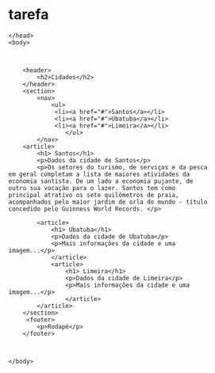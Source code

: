 # tarefa<!DOCTYPE html>
<html lang="en">
    <head>
        <title> CSS Template</title>
        <meta charset="utf-8">
        <meta name="viewport" content="widht=device-width, initial-scale=1">
    
    </head>
    <body>



        <header>
            <h2>Cidades</h2>
        </header>
        <section>
            <nav>
                <ul>
                 <li><a href="#">Santos</a></li>
                 <li><a href="#">Ubatuba</a></li> 
                 <li><a href="#">Limeira</a></li>    
                    </ul>
            </nav>
        <article>
            <h1> Santos</h1>
            <p>Dados da cidade de Santos</p>
            <p>Os setores do turismo, de serviços e da pesca em geral completam a lista de maiores atividades da economia santista. De um lado a economia pujante, de outro sua vocação para o lazer. Santos tem como principal atrativo os sete quilômetros de praia, acompanhados pelo maior jardim de orla do mundo - título concedido pelo Guinness World Records. </p>
        
            <article>
                <h1> Ubatuba</h1>
                <p>Dados da cidade de Ubatuba</p>
                <p>Mais informações da cidade e uma imagem...</p>
                </article>
                <article>
                    <h1> Limeira</h1>
                    <p>Dados da cidade de Limeira</p>
                    <p>Mais informações da cidade e uma imagem...</p>
                    </article>
            </article>
        </section>
         <footer>
            <p>Rodapé</p>
        </footer>
  
  
  
    </body>
</html>
<meta name="viewport"content="width=device-widht, Initial-scale=1">
<style>
  *  {
        box-sizing: border-box;
    }
    body {
        fant-family: Arial, Helvetica, sans-serif;
    }
    /* Style the header */
    header {
        background-color: #666;
        padding: 30px;
        text-align: center;
        font-size: 35px;
        color: white;

    }
    /* Container for flexboxes */
    section {
        display: -webkit-flex;
        display: flex;
        
    }
    /* Style the navigation menu */
    nav {
        -webkit-flex: 1;
        -ms-flex: 1;
        flex: 1;
        background: #ccc
        padding: 20px;
    }
    /* Style the list inside the menu */
    nav ul {
        list-style-type: none;
        padding: 0;
    
    }
    /* Style the content */
    article {
   -webkit-flex: 3;
   -ms-flex: 3;
   flex: 3;
   background-color: #f1f1f1;
   padding: 10px;
    }
    /* Style the footer */
    footer {
        background-color: #777;
        padding: 10px;
        text-align: center;
        color: white;
    }
    /* Layout reponsivo- do menu e do conteúdo dentro da seção.*/
    @media (max-widht: 600px) {
        section{
            -webkit-flex-direction: column;
            flex-direction: column;
        }
    }


</style>
